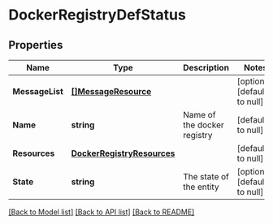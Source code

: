 # DockerRegistryDefStatus

## Properties
Name | Type | Description | Notes
------------ | ------------- | ------------- | -------------
**MessageList** | [**[]MessageResource**](message_resource.md) |  | [optional] [default to null]
**Name** | **string** | Name of the docker registry | [default to null]
**Resources** | [**DockerRegistryResources**](docker_registry_resources.md) |  | [default to null]
**State** | **string** | The state of the entity | [optional] [default to null]

[[Back to Model list]](../README.md#documentation-for-models) [[Back to API list]](../README.md#documentation-for-api-endpoints) [[Back to README]](../README.md)


